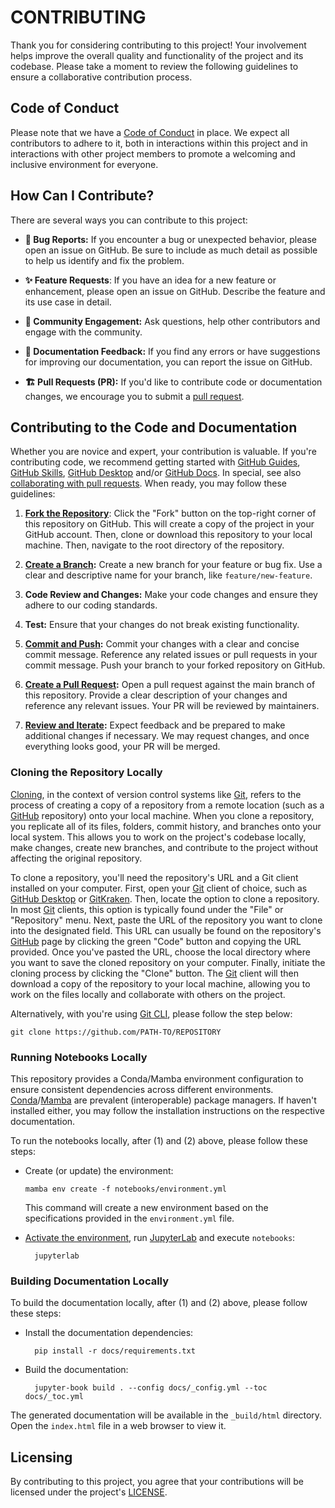 # CONTRIBUTING

Thank you for considering contributing to this project! Your involvement helps improve the overall quality and functionality of the project and its codebase. Please take a moment to review the following guidelines to ensure a collaborative contribution process.

## Code of Conduct

Please note that we have a [Code of Conduct](CODE_OF_CONDUCT.md) in place. We expect all contributors to adhere to it, both in interactions within this project and in interactions with other project members to promote a welcoming and inclusive environment for everyone.

## How Can I Contribute?

There are several ways you can contribute to this project:

- **🐞 Bug Reports:** If you encounter a bug or unexpected behavior, please open an issue on GitHub. Be sure to include as much detail as possible to help us identify and fix the problem.

- **✨ Feature Requests**: If you have an idea for a new feature or enhancement, please open an issue on GitHub. Describe the feature and its use case in detail.

- **📣 Community Engagement:** Ask questions, help other contributors and engage with the community.

- **📖 Documentation Feedback:** If you find any errors or have suggestions for improving our documentation, you can report the issue on GitHub.

- **🏗️ Pull Requests (PR):** If you'd like to contribute code or documentation changes, we encourage you to submit a [pull request](https://docs.github.com/en/pull-requests/collaborating-with-pull-requests/proposing-changes-to-your-work-with-pull-requests/about-pull-requests).

## Contributing to the Code and Documentation

Whether you are novice and expert, your contribution is valuable. If you're contributing code, we recommend getting started with [GitHub Guides](https://github.com/git-guides), [GitHub Skills](https://skills.github.com/), [GitHub Desktop](https://desktop.github.com) and/or [GitHub Docs](https://docs.github.com/en/get-started). In special, see also [collaborating with pull requests](https://docs.github.com/en/pull-requests/collaborating-with-pull-requests). When ready, you may follow these guidelines:

1. **[Fork the Repository](https://docs.github.com/en/pull-requests/collaborating-with-pull-requests/working-with-forks/fork-a-repo)**: Click the "Fork" button on the top-right corner of this repository on GitHub. This will create a copy of the project in your GitHub account. Then, clone or download this repository to your local machine. Then, navigate to the root directory of the repository.

2. **[Create a Branch](https://docs.github.com/en/pull-requests/collaborating-with-pull-requests/proposing-changes-to-your-work-with-pull-requests/creating-and-deleting-branches-within-your-repository):** Create a new branch for your feature or bug fix. Use a clear and descriptive name for your branch, like `feature/new-feature`.

3. **Code Review and Changes:** Make your code changes and ensure they adhere to our coding standards.

4. **Test:** Ensure that your changes do not break existing functionality.

5. **[Commit and Push](https://github.com/git-guides/git-commit):** Commit your changes with a clear and concise commit message. Reference any related issues or pull requests in your commit message. Push your branch to your forked repository on GitHub.

6. **[Create a Pull Request](https://docs.github.com/en/pull-requests/collaborating-with-pull-requests/proposing-changes-to-your-work-with-pull-requests/creating-a-pull-request):** Open a pull request against the main branch of this repository. Provide a clear description of your changes and reference any relevant issues. Your PR will be reviewed by maintainers.

7. **[Review and Iterate](https://docs.github.com/en/pull-requests/collaborating-with-pull-requests/proposing-changes-to-your-work-with-pull-requests/requesting-a-pull-request-review):** Expect feedback and be prepared to make additional changes if necessary. We may request changes, and once everything looks good, your PR will be merged.

### Cloning the Repository Locally

[Cloning](https://docs.github.com/en/repositories/creating-and-managing-repositories/cloning-a-repository), in the context of version control systems like [Git](https://git-scm.com), refers to the process of creating a copy of a repository from a remote location (such as a [GitHub](https://github.com) repository) onto your local machine. When you clone a repository, you replicate all of its files, folders, commit history, and branches onto your local system. This allows you to work on the project's codebase locally, make changes, create new branches, and contribute to the project without affecting the original repository.

To clone a repository, you'll need the repository's URL and a Git client installed on your computer. First, open your [Git](https://git-scm.com) client of choice, such as [GitHub Desktop](https://desktop.github.com) or [GitKraken](https://www.gitkraken.com). Then, locate the option to clone a repository. In most [Git](https://git-scm.com) clients, this option is typically found under the "File" or "Repository" menu. Next, paste the URL of the repository you want to clone into the designated field. This URL can usually be found on the repository's [GitHub](https://github.com) page by clicking the green "Code" button and copying the URL provided. Once you've pasted the URL, choose the local directory where you want to save the cloned repository on your computer. Finally, initiate the cloning process by clicking the "Clone" button. The [Git](https://git-scm.com) client will then download a copy of the repository to your local machine, allowing you to work on the files locally and collaborate with others on the project.

Alternatively, with you're using [Git CLI](https://git-scm.com/downloads), please follow the step below:

  ```shell
  git clone https://github.com/PATH-TO/REPOSITORY
  ```

### Running Notebooks Locally

This repository provides a Conda/Mamba environment configuration to ensure consistent dependencies across different environments. [Conda](https://docs.conda.io)/[Mamba](https://mamba.readthedocs.io) are prevalent (interoperable) package managers. If haven't installed either, you may follow the installation instructions on the respective documentation.

To run the notebooks locally, after (1) and (2) above, please follow these steps:

- Create (or update) the environment:

  ```shell
  mamba env create -f notebooks/environment.yml
  ```

  This command will create a new environment based on the specifications provided in the `environment.yml` file.

- [Activate the environment](https://conda.io/projects/conda/en/latest/user-guide/tasks/manage-environments.html#activating-an-environment), run [JupyterLab](https://jupyterlab.readthedocs.io) and execute `notebooks`:

  ```shell
    jupyterlab
  ```

### Building Documentation Locally

To build the documentation locally, after (1) and (2) above, please follow these steps:

- Install the documentation dependencies:

  ```shell
    pip install -r docs/requirements.txt
  ```

- Build the documentation:

  ```shell
    jupyter-book build . --config docs/_config.yml --toc docs/_toc.yml
  ```

The generated documentation will be available in the `_build/html` directory. Open the `index.html` file in a web browser to view it.

## Licensing

By contributing to this project, you agree that your contributions will be licensed under the project's [LICENSE](LICENSE).

